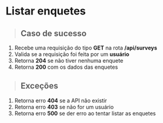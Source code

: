 # Listar enquetes

> ## Caso de sucesso

1. Recebe uma requisição do tipo **GET** na rota **/api/surveys**
2. Valida se a requisição foi feita por um **usuário**
3. Retorna **204** se não tiver nenhuma enquete
4. Retorna **200** com os dados das enquetes

> ## Exceções

1. Retorna erro **404** se a API não existir
2. Retorna erro **403** se não for um usuário
3. Retorna erro **500** se der erro ao tentar listar as enquetes
